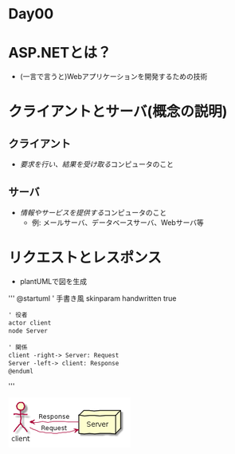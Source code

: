 Day00
===

# ASP.NETとは？

- (一言で言うと)Webアプリケーションを開発するための技術

# クライアントとサーバ(概念の説明)

## クライアント
- *要求を行い、結果を受け取る*コンピュータのこと

## サーバ
- *情報やサービスを提供する*コンピュータのこと
  - 例: メールサーバ、データベースサーバ、Webサーバ等

# リクエストとレスポンス

- plantUMLで図を生成

'''
	@startuml
	' 手書き風
	skinparam handwritten true
	
	' 役者
	actor client
	node Server
	
	' 関係
	client -right-> Server: Request
	Server -left-> client: Response
	@enduml
'''

![リクエストとレスポンスのイメージ図](./img/Day00/001.png)


